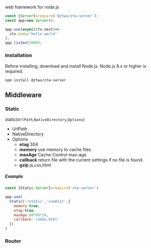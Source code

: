 web framework for node.js


```js
const {Server}=require('@ztwx/ztw-server');
const app=new Server();

app.use(async(ctx,next)=>
  ctx.body='hello world'
);
app.listen(3000);

```

### Installation

Before installing, download and install Node.js. Node.js 8.x or higher is required.
```shell
npm install @ztwx/ztw-server

```

Middleware
---
### Static
static(`UrlPath`,`NativeDirectory`,`Options`)

- UrlPath 
- NativeDirectory 
- Options
    - **etag**   304
    - **memory** use memory to cache files
    - **maxAge** Cache-Control max-age
    - **callback** return file with the current settings if no file is found.
    - **gzip**  js,css,html
##### Example
```javascript
const {Static,Server}=require('ztw-server')

app.use(
  Static('/static','vueDist',{
    memory:true,
    etag:true,
    maxAge:60*60*24,
    callback:'index.html'
  })
)
```

### Router


